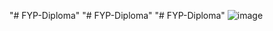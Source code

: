 "# FYP-Diploma" 
"# FYP-Diploma" 
"# FYP-Diploma" 
![image](https://github.com/user-attachments/assets/209395c5-790f-4c42-832c-add4805f8984)
